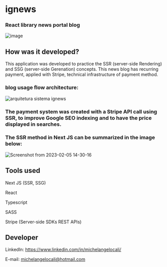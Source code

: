 # ignews

### React library news portal blog

![image](https://user-images.githubusercontent.com/90471567/216835616-313bcb2d-a2b6-4d12-9fe2-6f1ebd038c2d.png)

## How was it developed?

This application was developed to practice the SSR (server-side Rendering) and SSG (server-side Gerenation) concepts.
This news blog has recurring payment, applied with Stripe, technical infrastructure of payment method.

### blog usage flow architecture:

![arquitetura sistema ignews](https://user-images.githubusercontent.com/90471567/216835948-10fe937b-dc11-46f5-8665-ed3770bf679c.png)

### The payment system was created with a Stripe API call using SSR, to improve Google SEO indexing and to have the price displayed in searches.

### The SSR method in Next JS can be summarized in the image below:

![Screenshot from 2023-02-05 14-30-16](https://user-images.githubusercontent.com/90471567/216836045-c8987af4-2a88-43f0-94f2-9166ad4ee299.png)

## Tools used

Next JS (SSR, SSG)

React

Typescript

SASS

Stripe (Server-side SDKs REST APIs)

## Developer

LinkedIn:
https://www.linkedin.com/in/michelangelocali/

E-mail:
michelangelocali@hotmail.com
